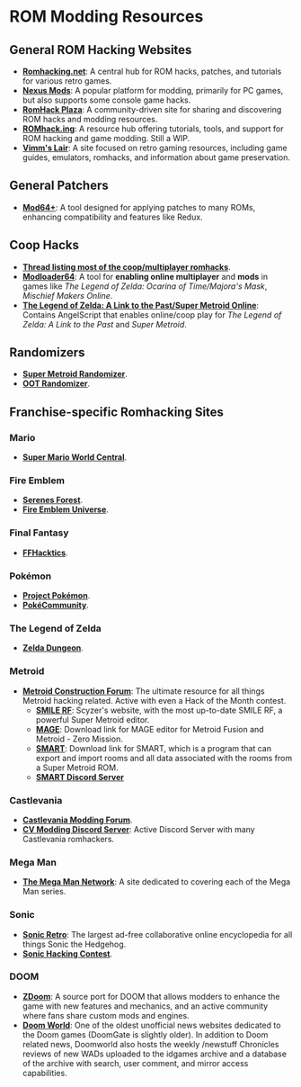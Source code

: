 # ROM Modding Resources

## General ROM Hacking Websites
- **[Romhacking.net](https://www.romhacking.net/)**: A central hub for ROM hacks, patches, and tutorials for various retro games.
- **[Nexus Mods](https://www.nexusmods.com/)**: A popular platform for modding, primarily for PC games, but also supports some console game hacks.
- **[RomHack Plaza](https://romhackplaza.org/)**: A community-driven site for sharing and discovering ROM hacks and modding resources.
- **[ROMhack.ing](https://romhack.ing/)**: A resource hub offering tutorials, tools, and support for ROM hacking and game modding. Still a WIP.
- **[Vimm's Lair](https://vimm.net/)**: A site focused on retro gaming resources, including game guides, emulators, romhacks, and information about game preservation.

## General Patchers
- **[Mod64+](https://github.com/Admentus64/Patcher64Plus-Tool)**: A tool designed for applying patches to many ROMs, enhancing compatibility and features like Redux.

## Coop Hacks
- **[Thread listing most of the coop/multiplayer romhacks](https://www.romhacking.net/forum/index.php?topic=27495.0)**.
- **[Modloader64](https://modloader64.com/setup.html)**: A tool for **enabling online multiplayer** and **mods** in games like *The Legend of Zelda: Ocarina of Time/Majora's Mask*, *Mischief Makers Online*.
- **[The Legend of Zelda: A Link to the Past/Super Metroid Online](https://github.com/alttpo/alttpo)**: Contains AngelScript that enables online/coop play for *The Legend of Zelda: A Link to the Past* and *Super Metroid*.

## Randomizers
- **[Super Metroid Randomizer](https://randommetroidsolver.pythonanywhere.com/customizer)**.
- **[OOT Randomizer](https://ootrandomizer.com/)**.

## Franchise-specific Romhacking Sites

### Mario
- **[Super Mario World Central](https://www.smwcentral.net/)**.

### Fire Emblem
- **[Serenes Forest](https://serenesforest.net/)**.
- **[Fire Emblem Universe](https://feuniverse.us/)**.

### Final Fantasy
- **[FFHacktics](https://ffhacktics.com/)**.

### Pokémon
- **[Project Pokémon](https://projectpokemon.org/)**.
- **[PokéCommunity](https://www.pokecommunity.com/)**.

### The Legend of Zelda
- **[Zelda Dungeon](https://www.zeldadungeon.net/)**.

### Metroid
- **[Metroid Construction Forum](https://metroidconstruction.com/)**: The ultimate resource for all things Metroid hacking related. Active with even a Hack of the Month contest.
  - **[SMILE RF](https://sadiztyk.metroidconstruction.com/)**: Scyzer's website, with the most up-to-date SMILE RF, a powerful Super Metroid editor.
  - **[MAGE](https://metroidconstruction.com/resource.php?id=90)**: Download link for MAGE editor for Metroid Fusion and Metroid - Zero Mission.
  - **[SMART](https://edit-sm.art/download.html)**: Download link for SMART, which is a program that can export and import rooms and all data associated with the rooms from a Super Metroid ROM.
  - **[SMART Discord Server](https://discord.gg/fTedM9CmhU)**
### Castlevania
- **[Castlevania Modding Forum](https://castlevaniamodding.boards.net/)**.
- **[CV Modding Discord Server](https://discord.gg/SEssrmWPyP)**: Active Discord Server with many Castlevania romhackers.

### Mega Man
- **[The Mega Man Network](https://themmnetwork.com/)**: A site dedicated to covering each of the Mega Man series.

### Sonic
- **[Sonic Retro](https://sonicretro.org/)**: The largest ad-free collaborative online encyclopedia for all things Sonic the Hedgehog.
- **[Sonic Hacking Contest](https://shc.zone/)**.

### DOOM
- **[ZDoom](https://zdoom.org/index)**: A source port for DOOM that allows modders to enhance the game with new features and mechanics, and an active community where fans share custom mods and engines.
- **[Doom World](https://www.doomworld.com/)**: One of the oldest unofficial news websites dedicated to the Doom games (DoomGate is slightly older). In addition to Doom related news, Doomworld also hosts the weekly /newstuff Chronicles reviews of new WADs uploaded to the idgames archive and a database of the archive with search, user comment, and mirror access capabilities.
